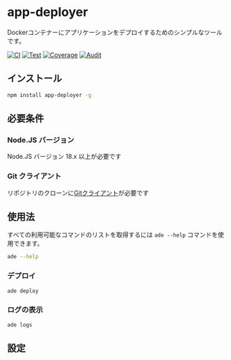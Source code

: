 # app-deployer
Dockerコンテナーにアプリケーションをデプロイするためのシンプルなツールです。

[![CI](https://github.com/sumor-cloud/app-deployer/actions/workflows/ci.yml/badge.svg)](https://github.com/sumor-cloud/app-deployer/actions/workflows/ci.yml)
[![Test](https://github.com/sumor-cloud/app-deployer/actions/workflows/ut.yml/badge.svg)](https://github.com/sumor-cloud/app-deployer/actions/workflows/ut.yml)
[![Coverage](https://github.com/sumor-cloud/app-deployer/actions/workflows/coverage.yml/badge.svg)](https://github.com/sumor-cloud/app-deployer/actions/workflows/coverage.yml)
[![Audit](https://github.com/sumor-cloud/app-deployer/actions/workflows/audit.yml/badge.svg)](https://github.com/sumor-cloud/app-deployer/actions/workflows/audit.yml)

## インストール
```bash
npm install app-deployer -g
```

## 必要条件

### Node.JS バージョン
Node.JS バージョン 18.x 以上が必要です

### Git クライアント
リポジトリのクローンに[Gitクライアント](https://git-scm.com/)が必要です

## 使用法

すべての利用可能なコマンドのリストを取得するには `ade --help` コマンドを使用できます。
```bash
ade --help
```

### デプロイ

```bash
ade deploy
```

### ログの表示

```bash
ade logs
```

## 設定

